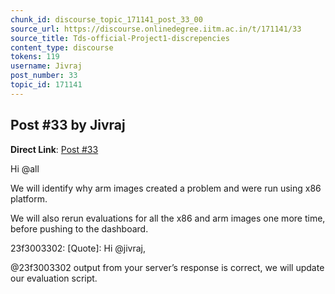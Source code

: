 ```yaml
---
chunk_id: discourse_topic_171141_post_33_00
source_url: https://discourse.onlinedegree.iitm.ac.in/t/171141/33
source_title: Tds-official-Project1-discrepencies
content_type: discourse
tokens: 119
username: Jivraj
post_number: 33
topic_id: 171141
---
```


## Post #33 by Jivraj

**Direct Link**: [Post #33](https://discourse.onlinedegree.iitm.ac.in/t/171141/33)

Hi @all

We will identify why arm images created a problem and were run using x86 platform.

We will also rerun evaluations for all the x86 and arm images one more time, before pushing to the dashboard.

23f3003302:
[Quote]: 
Hi @jivraj,

@23f3003302 output from your server’s response is correct, we will update our evaluation script.
